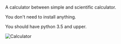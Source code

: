 A calculator between simple and scientific calculator.

You don't need to install anything. 

You should have python 3.5 and upper.


![Calculator](https://user-images.githubusercontent.com/72540435/98329561-b1450700-2022-11eb-96ac-9f949f77c8f6.PNG)



